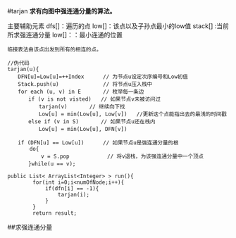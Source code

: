 #tarjan
**求有向图中强连通分量的算法。**

主要辅助元素
dfs[]：遍历的点
low[]：该点以及子孙点最小的low值
stack[] :当前所求强连通分量
low[]：：最小连通的位置

```
临接表法由该点出发到所有的相连的点。

//伪代码
tarjan(u){
　　DFN[u]=Low[u]=++Index      // 为节点u设定次序编号和Low初值
　　Stack.push(u)              // 将节点u压入栈中
　　for each (u, v) in E       // 枚举每一条边
　　　　if (v is not visted)   // 如果节点v未被访问过
          tarjan(v)       // 继续向下找
　　　　　　Low[u] = min(Low[u], Low[v])   //更新这个点能指出去的最浅的时间戳
　　　　else if (v in S)       // 如果节点u还在栈内
　　　　　　Low[u] = min(Low[u], DFN[v])
 
　　if (DFN[u] == Low[u])      // 如果节点u是强连通分量的根
       do{
　　　　    v = S.pop            // 将v退栈，为该强连通分量中一个顶点
　　　　}while(u == v);

public List< ArrayList<Integer> > run(){
		for(int i=0;i<numOfNode;i++){
			if(dfn[i] == -1){
				tarjan(i);
			}
		}
		return result;
```

##求强连通分量
